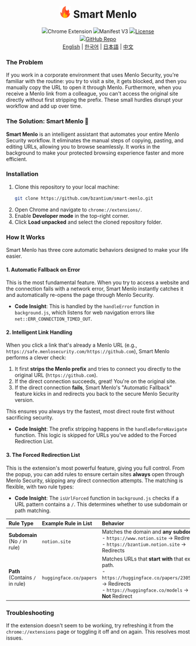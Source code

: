 

<h1 align="center">
  <img src="assets/icon128.png" alt="Smart Menlo 로고" style="width: 32px; height: 32px;"> Smart Menlo
</h1>

<div align="center" style="line-height: 1.5;">
  <img alt="Chrome Extension" src="https://img.shields.io/badge/Chrome-Extension-brightgreen.svg">
  <img alt="Manifest V3" src="https://img.shields.io/badge/Manifest-V3-blue.svg">
  <a href="LICENSE" target="_blank"><img alt="License" src="https://img.shields.io/badge/License-MIT-lightgrey.svg"></a>
  <br>
  <a href="https://github.com/bzantium/smart-menlo" target="_blank"><img alt="GitHub Repo" src="https://img.shields.io/badge/View_Source-GitHub-181717?logo=github"></a>
</div>

<div align="center">
  <a href="https://www.readme-i18n.com/bzantium/smart-menlo?lang=en">English</a> |
  <a href="https://www.readme-i18n.com/bzantium/smart-menlo?lang=ko">한국어</a> |
  <a href="https://www.readme-i18n.com/bzantium/smart-menlo?lang=ja">日本語</a> |
  <a href="https://www.readme-i18n.com/bzantium/smart-menlo?lang=zh">中文</a>
</div>


### The Problem

If you work in a corporate environment that uses Menlo Security, you're familiar with the routine: you try to visit a site, it gets blocked, and then you manually copy the URL to open it through Menlo. Furthermore, when you receive a Menlo link from a colleague, you can't access the original site directly without first stripping the prefix. These small hurdles disrupt your workflow and add up over time.

### The Solution: Smart Menlo 🚀

**Smart Menlo** is an intelligent assistant that automates your entire Menlo Security workflow. It eliminates the manual steps of copying, pasting, and editing URLs, allowing you to browse seamlessly. It works in the background to make your protected browsing experience faster and more efficient.

### Installation

1.  Clone this repository to your local machine:
    ```sh
    git clone https://github.com/bzantium/smart-menlo.git
    ```
2.  Open Chrome and navigate to `chrome://extensions/`.
3.  Enable **Developer mode** in the top-right corner.
4.  Click **Load unpacked** and select the cloned repository folder.

### How It Works

Smart Menlo has three core automatic behaviors designed to make your life easier.

#### 1\. Automatic Fallback on Error

This is the most fundamental feature. When you try to access a website and the connection fails with a network error, Smart Menlo instantly catches it and automatically re-opens the page through Menlo Security.

  * **Code Insight**: This is handled by the `handleError` function in `background.js`, which listens for web navigation errors like `net::ERR_CONNECTION_TIMED_OUT`.

#### 2\. Intelligent Link Handling

When you click a link that's already a Menlo URL (e.g., `https://safe.menlosecurity.com/https://github.com`), Smart Menlo performs a clever check:

1.  It first **strips the Menlo prefix** and tries to connect you directly to the original URL (`https://github.com`).
2.  If the direct connection succeeds, great\! You're on the original site.
3.  If the direct connection **fails**, Smart Menlo's "Automatic Fallback" feature kicks in and redirects you back to the secure Menlo Security version.

This ensures you always try the fastest, most direct route first without sacrificing security.

  * **Code Insight**: The prefix stripping happens in the `handleBeforeNavigate` function. This logic is skipped for URLs you've added to the Forced Redirection List.

#### 3\. The Forced Redirection List

This is the extension's most powerful feature, giving you full control. From the popup, you can add rules to ensure certain sites **always** open through Menlo Security, skipping any direct connection attempts. The matching is flexible, with two rule types:

  * **Code Insight**: The `isUrlForced` function in `background.js` checks if a URL pattern contains a `/`. This determines whether to use subdomain or path matching.

| Rule Type | Example Rule in List | Behavior |
| :--- | :--- | :--- |
| **Subdomain**<br>(No `/` in rule) | `notion.site` | Matches the domain and **any subdomain**.<br>- `https://www.notion.site` -> Redirects<br>- `https://bzantium.notion.site` -> Redirects |
| **Path**<br>(Contains `/` in rule) | `huggingface.co/papers` | Matches URLs that **start with** that exact path.<br>- `https://huggingface.co/papers/2305.12345` -> Redirects<br>- `https://huggingface.co/models` -> **Does Not** Redirect |

### Troubleshooting

If the extension doesn't seem to be working, try refreshing it from the `chrome://extensions` page or toggling it off and on again. This resolves most issues.